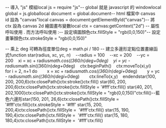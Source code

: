 -- 導入 "js" 模組local js = require "js"-- global 就是 javascript 的 windowlocal global = js.globallocal document = global.document-- html 檔案中 canvas　id 設為 "canvas"local canvas = document:getElementById("canvas")-- 將 ctx 設為 canvas 2d 繪圖畫布變數local ctx = canvas:getContext("2d")
-- 屬性呼叫使用 . 而方法呼叫使用 :-- 設定填圖顏色ctx.fillStyle = "rgb(0,0,150)"-- 設定畫筆顏色ctx.strokeStyle = "rgb(0,0,150)"

-- 乘上 deg 可轉為徑度單位deg = math.pi / 180
-- 建立多邊形定點位置畫線函式function star(radius, xc, yc, n)    --radius = 100    --xc = 200    --yc = 200    xi = xc + radius*math.cos((360/n)*deg+0*deg)    yi = yc - radius*math.sin((360/n)*deg+0*deg)    ctx:beginPath()    ctx:moveTo(xi,yi)    for i = 2, n+1 do        x = xc + radius*math.cos((360/n)*deg*i+0*deg)        y = yc - radius*math.sin((360/n)*deg*i+0*deg)        ctx:lineTo(x,y)    endendstar(100, 200, 200,6)ctx:closePath()ctx:stroke()ctx:fill()
star(60, 200, 200,6)ctx:closePath()ctx:stroke()ctx.fillStyle = '#fff'ctx:fill()
star(40, 201, 202,1000)ctx:closePath()ctx:stroke()ctx.fillStyle = "rgb(0,0,150)"ctx:fill()--藍色六邊形star(150, 201, 26,6)ctx:closePath()ctx.fillStyle = '#fff'ctx:fill()ctx.strokeStyle = '#fff'
star(15, 200, 200,4)ctx:closePath()ctx.fillStyle =  '#fff'ctx:fill()
star(15, 190, 190,4)ctx:closePath()ctx.fillStyle =  '#fff'ctx:fill()
star(15, 180, 180,4)ctx:closePath()ctx.fillStyle =  '#fff'ctx:fill()
